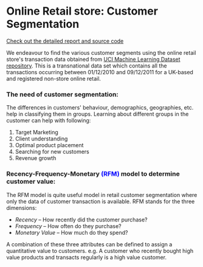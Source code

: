 # Online Retail store: Customer Segmentation

[Check out the detailed report and source code](https://github.com/DataSorcerer/Retail-Customer-Segmentation/blob/master/Retail_Analytics_report_source_code.ipynb)     

We endeavour to find the various customer segments using the online retail store's transaction data obtained from [UCI Machine Learning Dataset repository](http://archive.ics.uci.edu/ml/datasets/online+retail). This is a transnational data set which contains all the transactions occurring between 01/12/2010 and 09/12/2011 for a UK-based and registered non-store online retail.

### The need of customer segmentation:   
The differences in customers' behaviour, demographics, geographies, etc. help in classifying them in groups. Learning about different groups in the customer can help with following:    

1. Target Marketing    
2. Client understanding
3. Optimal product placement
4. Searching for new customers
5. Revenue growth   


### Recency-Frequency-Monetary <font color=blue>(RFM) </font> model to determine customer value:    

The RFM model is quite useful model in retail customer segmentation where only the data of customer transaction is available. RFM stands for the three dimensions:

 - *Recency* – How recently did the customer purchase?
 - *Frequency* – How often do they purchase?
 - *Monetary Value* – How much do they spend?    
 

A combination of these three attributes can be defined to assign a quantitative value to customers. e.g. A customer who recently bought high value products and transacts regularly is a high value customer. 
